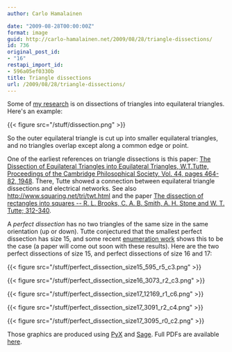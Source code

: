 ```yaml
---
author: Carlo Hamalainen

date: "2009-08-28T00:00:00Z"
format: image
guid: http://carlo-hamalainen.net/2009/08/28/triangle-dissections/
id: 736
original_post_id:
- "16"
restapi_import_id:
- 596a05ef0330b
title: Triangle dissections
url: /2009/08/28/triangle-dissections/
---
```

Some of [my research](http://arxiv.org/abs/0907.1789) is on dissections of triangles into equilateral triangles. Here's an example:

{{< figure src="/stuff/dissection.png" >}}

So the outer equilateral triangle is cut up into smaller equilateral triangles, and no triangles overlap except along a common edge or point.

One of the earliest references on triangle dissections is this paper: [The Dissection of Equilateral Triangles into Equilateral Triangles, W.T.Tutte, Proceedings of the Cambridge Philosophical Society, Vol. 44, pages 464-82, 1948](/stuff/Tutte%20-%20The%20dissection%20of%20equilateral%20triangles%20into%20equilateral%20triangles%20(1948).pdf). There, Tutte showed a connection between equilateral triangle dissections and electrical networks. See also <http://www.squaring.net/tri/twt.html> and the paper [The dissection of rectangles into squares -- R. L. Brooks, C. A. B. Smith, A. H. Stone and W. T. Tutte; 312-340](/stuff/Brooks,%20Smith,%20Stone,%20Tutte%20-%20The%20dissection%20of%20rectangles%20into%20squares%20(1940).pdf).

A _perfect dissection_ has no two triangles of the same size in the same orientation (up or down). Tutte conjectured that the smallest perfect dissection has size 15, and some recent [enumeration work](http://bitbucket.org/carlohamalainen/dissections/) shows this to be the case (a paper will come out soon with these results). Here are the two perfect dissections of size 15, and perfect dissections of size 16 and 17:

{{< figure src="/stuff/perfect_dissection_size15_595_r5_c3.png" >}}

{{< figure src="/stuff/perfect_dissection_size16_3073_r2_c3.png" >}}

{{< figure src="/stuff/perfect_dissection_size17_12169_r1_c6.png" >}}

{{< figure src="/stuff/perfect_dissection_size17_3091_r2_c4.png" >}}

{{< figure src="/stuff/perfect_dissection_size17_3095_r0_c2.png" >}}

Those graphics are produced using [PyX](http://pyx.sourceforge.net/) and [Sage](http://sagemath.org). Full PDFs are available [here](http://bitbucket.org/carlohamalainen/dissections/get/tip.zip).
